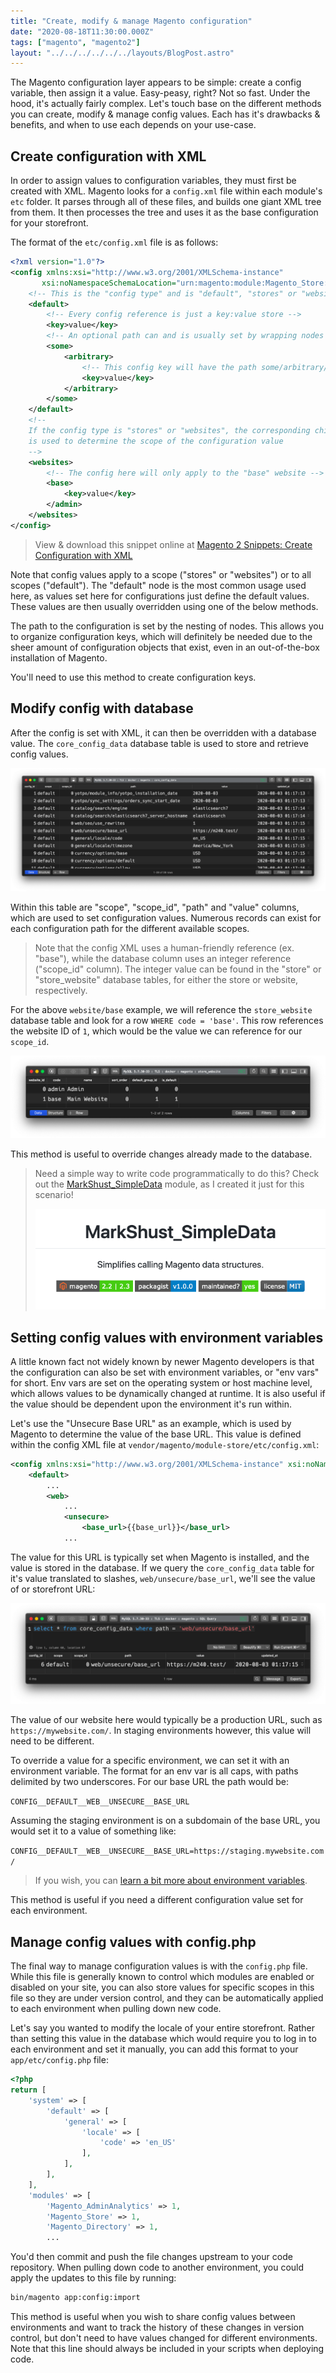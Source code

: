```yaml
---
title: "Create, modify & manage Magento configuration"
date: "2020-08-18T11:30:00.000Z"
tags: ["magento", "magento2"]
layout: "../../../../../../layouts/BlogPost.astro"
---
```


The Magento configuration layer appears to be simple: create a config variable, then assign it a value. Easy-peasy, right? Not so fast. Under the hood, it's actually fairly complex. Let's touch base on the different methods you can create, modify & manage config values. Each has it's drawbacks & benefits, and when to use each depends on your use-case.

## Create configuration with XML

In order to assign values to configuration variables, they must first be created with XML. Magento looks for a `config.xml` file within each module's `etc` folder. It parses through all of these files, and builds one giant XML tree from them. It then processes the tree and uses it as the base configuration for your storefront.

The format of the `etc/config.xml` file is as follows:

```xml
<?xml version="1.0"?>
<config xmlns:xsi="http://www.w3.org/2001/XMLSchema-instance"
       xsi:noNamespaceSchemaLocation="urn:magento:module:Magento_Store:etc/config.xsd">
    <!-- This is the "config type" and is "default", "stores" or "websites" -->
    <default>
        <!-- Every config reference is just a key:value store -->
        <key>value</key>
        <!-- An optional path can and is usually set by wrapping nodes -->
        <some>
            <arbitrary>
                <!-- This config key will have the path some/arbitrary/key -->
                <key>value</key>
            </arbitrary>
        </some>
    </default>
    <!--
    If the config type is "stores" or "websites", the corresponding child node
    is used to determine the scope of the configuration value
    -->
    <websites>
        <!-- The config here will only apply to the "base" website -->
        <base>
            <key>value</key>
        </admin>
    </websites>
</config>
```

> View & download this snippet online at [Magento 2 Snippets: Create Configuration with XML](https://mdotacademy.snippets.cc/collection/magento-2/create-configuration-xml)

Note that config values apply to a scope ("stores" or "websites") or to all scopes ("default"). The "default" node is the most common usage used here, as values set here for configurations just define the default values. These values are then usually overridden using one of the below methods.

The path to the configuration is set by the nesting of nodes. This allows you to organize configuration keys, which will definitely be needed due to the sheer amount of configuration objects that exist, even in an out-of-the-box installation of Magento.

You'll need to use this method to create configuration keys.

## Modify config with database

After the config is set with XML, it can then be overridden with a database value. The `core_config_data` database table is used to store and retrieve config values.

![core_config_data database table](core-config-data.png)

Within this table are "scope", "scope_id", "path" and "value" columns, which are used to set configuration values. Numerous records can exist for each configuration path for the different available scopes.

> Note that the config XML uses a human-friendly reference (ex. "base"), while the database column uses an integer reference ("scope_id" column). The integer value can be found in the "store" or "store_website" database tables, for either the store or website, respectively.

For the above `website/base` example, we will reference the `store_website` database table and look for a row `WHERE code = 'base'`. This row references the website ID of `1`, which would be the value we can reference for our `scope_id`.

![store_website database table](store-website.png)

This method is useful to override changes already made to the database.

> Need a simple way to write code programmatically to do this? Check out the [MarkShust_SimpleData](https://github.com/markshust/magento2-module-simpledata) module, as I created it just for this scenario!
> 
> [![markshust/magento2-module-simpledata](markshust-simpledata.png)](https://github.com/markshust/magento2-module-simpledata)

## Setting config values with environment variables

A little known fact not widely known by newer Magento developers is that the configuration can also be set with environment variables, or "env vars" for short. Env vars are set on the operating system or host machine level, which allows values to be dynamically changed at runtime. It is also useful if the value should be dependent upon the environment it's run within.

Let's use the "Unsecure Base URL" as an example, which is used by Magento to determine the value of the base URL. This value is defined within the config XML file at `vendor/magento/module-store/etc/config.xml`:

```xml
<config xmlns:xsi="http://www.w3.org/2001/XMLSchema-instance" xsi:noNamespaceSchemaLocation="urn:magento:module:Magento_Store:etc/config.xsd">
    <default>
        ...
        <web>
            ...
            <unsecure>
                <base_url>{{base_url}}</base_url>
            ...
```

The value for this URL is typically set when Magento is installed, and the value is stored in the database. If we query the `core_config_data` table for it's value translated to slashes, `web/unsecure/base_url`, we'll see the value of or storefront URL:

![web/unsecure/base_url database value](web-unsecure-base-url.png)

The value of our website here would typically be a production URL, such as `https://mywebsite.com/`. In staging environments however, this value will need to be different.

To override a value for a specific environment, we can set it with an environment variable. The format for an env var is all caps, with paths delimited by two underscores. For our base URL the path would be:

```CONFIG__DEFAULT__WEB__UNSECURE__BASE_URL```

Assuming the staging environment is on a subdomain of the base URL, you would set it to a value of something like:

```CONFIG__DEFAULT__WEB__UNSECURE__BASE_URL=https://staging.mywebsite.com/```

> If you wish, you can [learn a bit more about environment variables](https://en.wikipedia.org/wiki/Environment_variable).

This method is useful if you need a different configuration value set for each environment.

## Manage config values with config.php

The final way to manage configuration values is with the `config.php` file. While this file is generally known to control which modules are enabled or disabled on your site, you can also store values for specific scopes in this file so they are under version control, and they can be automatically applied to each environment when pulling down new code.

Let's say you wanted to modify the locale of your entire storefront. Rather than setting this value in the database which would require you to log in to each environment and set it manually, you can add this format to your `app/etc/config.php` file:

```php
<?php
return [
    'system' => [
        'default' => [
            'general' => [
                'locale' => [
                    'code' => 'en_US'
                ],
            ],
        ],
    ],
    'modules' => [
        'Magento_AdminAnalytics' => 1,
        'Magento_Store' => 1,
        'Magento_Directory' => 1,
        ...
```

You'd then commit and push the file changes upstream to your code repository. When pulling down code to another environment, you could apply the updates to this file by running:

```bash
bin/magento app:config:import
```

This method is useful when you wish to share config values between environments and want to track the history of these changes in version control, but don't need to have values changed for different environments. Note that this line should always be included in your scripts when deploying code.
